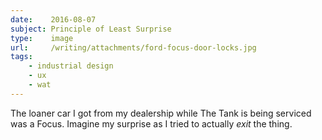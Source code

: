 ```yaml
---
date:    2016-08-07
subject: Principle of Least Surprise
type:    image
url:     /writing/attachments/ford-focus-door-locks.jpg
tags:
    - industrial design
    - ux
    - wat
---
```


The loaner car I got from my dealership while The Tank is being serviced was a Focus.  Imagine my surprise as I tried to actually _exit_ the thing.
